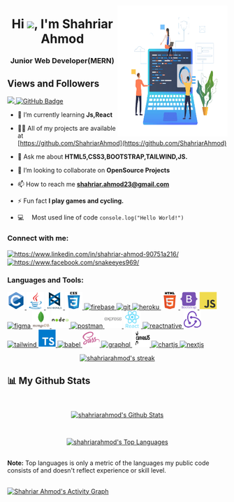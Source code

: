 <a href="#"><img align="right" width="50%" height="300px" src="bg.png"/></a>
<h1 color="red" align="center">Hi <img src="https://raw.githubusercontent.com/MartinHeinz/MartinHeinz/master/wave.gif" width="30px">, I'm Shahriar Ahmod </h1>
<h3 align="center">Junior Web Developer(MERN)</h3>

## Views and Followers

<a href="">
    <img src="https://komarev.com/ghpvc/?username=shahriarahmod">
</a>
<a href="https://github.com/shahriarahmod?tab=followers"><img src="https://img.shields.io/github/followers/shahriarahmod?label=Followers&style=social" alt="GitHub Badge"></a>

- 🌱 I’m currently learning **Js,React**

- 👨‍💻 All of my projects are available at [https://github.com/ShahriarAhmod](https://github.com/ShahriarAhmod)

- 💬 Ask me about **HTML5,CSS3,BOOTSTRAP,TAILWIND,JS.**

- 👯 I’m looking to collaborate on **OpenSource Projects**

- 📫 How to reach me **shahriar.ahmod23@gmail.com**

- ⚡ Fun fact **I play games and cycling.**

-  :computer: &emsp;Most used line of code `console.log("Hello World!")` 

<h3 align="left">Connect with me:</h3>
<p align="left">
<a href="https://linkedin.com/in/shahriar-ahmod-90751a216/" target="blank"><img align="center" src="https://raw.githubusercontent.com/rahuldkjain/github-profile-readme-generator/master/src/images/icons/Social/linked-in-alt.svg" alt="https://www.linkedin.com/in/shahriar-ahmod-90751a216/" height="30" width="40" /></a>
<a href="https://fb.com/snakeeyes969/" target="blank"><img align="center" src="https://raw.githubusercontent.com/rahuldkjain/github-profile-readme-generator/master/src/images/icons/Social/facebook.svg" alt="https://www.facebook.com/snakeeyes969/" height="30" width="40" /></a>
</p>

<h3 align="left">Languages and Tools:</h3>
<p align="left"> <a href="https://www.cprogramming.com/" target="_blank" rel="noreferrer"> <img src="https://raw.githubusercontent.com/devicons/devicon/master/icons/c/c-original.svg" alt="c" width="40" height="40"/> </a> <a href="https://www.java.com" target="_blank" rel="noreferrer"> <img src="https://raw.githubusercontent.com/devicons/devicon/master/icons/java/java-original.svg" alt="java" width="40" height="40"/>  <a href="https://backbonejs.org" target="_blank" rel="noreferrer"> <img src="https://raw.githubusercontent.com/devicons/devicon/master/icons/backbonejs/backbonejs-original-wordmark.svg" alt="backbonejs" width="40" height="40"/> </a> <a href="https://www.w3schools.com/css/" target="_blank" rel="noreferrer"> <img src="https://raw.githubusercontent.com/devicons/devicon/master/icons/css3/css3-original-wordmark.svg" alt="css3" width="40" height="40"/> </a> <a href="https://firebase.google.com/" target="_blank" rel="noreferrer"> <img src="https://www.vectorlogo.zone/logos/firebase/firebase-icon.svg" alt="firebase" width="40" height="40"/> </a> <a href="https://git-scm.com/" target="_blank" rel="noreferrer"> <img src="https://www.vectorlogo.zone/logos/git-scm/git-scm-icon.svg" alt="git" width="40" height="40"/> </a> <a href="https://heroku.com" target="_blank" rel="noreferrer"> <img src="https://www.vectorlogo.zone/logos/heroku/heroku-icon.svg" alt="heroku" width="40" height="40"/> </a> <a href="https://www.w3.org/html/" target="_blank" rel="noreferrer"> <img src="https://raw.githubusercontent.com/devicons/devicon/master/icons/html5/html5-original-wordmark.svg" alt="html5" width="40" height="40"/> <a href="https://getbootstrap.com" target="_blank" rel="noreferrer"> <img src="https://raw.githubusercontent.com/devicons/devicon/master/icons/bootstrap/bootstrap-plain-wordmark.svg" alt="bootstrap" width="40" height="40"/> </a>  <a href="https://developer.mozilla.org/en-US/docs/Web/JavaScript" target="_blank" rel="noreferrer"> <img src="https://raw.githubusercontent.com/devicons/devicon/master/icons/javascript/javascript-original.svg" alt="javascript" width="40" height="40"/> <a href="https://www.figma.com/" target="_blank" rel="noreferrer"> <img src="https://www.vectorlogo.zone/logos/figma/figma-icon.svg" alt="figma" width="40" height="40"/> </a> </a> <a href="https://www.mongodb.com/" target="_blank" rel="noreferrer"> <img src="https://raw.githubusercontent.com/devicons/devicon/master/icons/mongodb/mongodb-original-wordmark.svg" alt="mongodb" width="40" height="40"/> </a> <a href="https://nodejs.org" target="_blank" rel="noreferrer"> <img src="https://raw.githubusercontent.com/devicons/devicon/master/icons/nodejs/nodejs-original-wordmark.svg" alt="nodejs" width="40" height="40"/> </a> <a href="https://postman.com" target="_blank"> <img src="https://www.vectorlogo.zone/logos/getpostman/getpostman-icon.svg" alt="postman" width="45" height="45"/> </a> <a href="https://expressjs.com" target="_blank" rel="noreferrer"> <img src="https://raw.githubusercontent.com/devicons/devicon/master/icons/express/express-original-wordmark.svg" alt="express" width="40" height="40"/> </a> <a href="https://reactjs.org/" target="_blank" rel="noreferrer"> <img src="https://raw.githubusercontent.com/devicons/devicon/master/icons/react/react-original-wordmark.svg" alt="react" width="40" height="40"/> </a> <a href="https://reactnative.dev/" target="_blank" rel="noreferrer"> <img src="https://reactnative.dev/img/header_logo.svg" alt="reactnative" width="40" height="40"/> </a> <a href="https://redux.js.org" target="_blank" rel="noreferrer"> <img src="https://raw.githubusercontent.com/devicons/devicon/master/icons/redux/redux-original.svg" alt="redux" width="40" height="40"/> </a> <a href="https://tailwindcss.com/" target="_blank" rel="noreferrer"> <img src="https://www.vectorlogo.zone/logos/tailwindcss/tailwindcss-icon.svg" alt="tailwind" width="40" height="40"/> </a> <a href="https://www.typescriptlang.org/" target="_blank" rel="noreferrer"> <img src="https://raw.githubusercontent.com/devicons/devicon/master/icons/typescript/typescript-original.svg" alt="typescript" width="40" height="40"/> </a> <a href="https://babeljs.io/" target="_blank" rel="noreferrer"> <img src="https://www.vectorlogo.zone/logos/babeljs/babeljs-icon.svg" alt="babel" width="40" height="40"/> </a> <a href="https://sass-lang.com" target="_blank" rel="noreferrer"> <img src="https://raw.githubusercontent.com/devicons/devicon/master/icons/sass/sass-original.svg" alt="sass" width="40" height="40"/> </a>  <a href="https://graphql.org" target="_blank" rel="noreferrer"> <img src="https://www.vectorlogo.zone/logos/graphql/graphql-icon.svg" alt="graphql" width="40" height="40"/> </a>  <a href="https://canvasjs.com" target="_blank" rel="noreferrer"> <img src="https://raw.githubusercontent.com/Hardik0307/Hardik0307/master/assets/canvasjs-charts.svg" alt="canvasjs" width="40" height="40"/> </a> <a href="https://www.chartjs.org" target="_blank" rel="noreferrer"> <img src="https://www.chartjs.org/media/logo-title.svg" alt="chartjs" width="40" height="40"/> </a> <a href="https://nextjs.org/" target="_blank" rel="noreferrer"> <img src="https://cdn.worldvectorlogo.com/logos/nextjs-2.svg" alt="nextjs" width="40" height="40"/> </a> </p>

<p align="center">
    <a href="">
        <img title="🔥 Get streak stats for your profile at git.io/streak-stats" alt="shahriarahmod's streak" src="https://github-readme-streak-stats.herokuapp.com/?user=shahriarahmod&theme=black-ice&hide_border=true&stroke=0000&background=060A0CD0"/>
    </a>
</p>

## 📊 My Github Stats

  <br/>
  <p align="center">
    <a href="#"><img alt="shahriarahmod's Github Stats" src="https://github-readme-stats.vercel.app/api?username=shahriarahmod&show_icons=true&count_private=true&theme=react&hide_border=true&bg_color=0D1117" /></a></p>
  <br/>
  <p align="center">
  <a href=""><img alt="shahriarahmod's Top Languages" src="https://github-readme-stats.vercel.app/api/top-langs?username=shahriarahmod&show_icons=true&locale=en&layout=compact&theme=react&hide_border=true&bg_color=0D1117" /></a></p>
  <br/>
  <b>Note:</b> Top languages is only a metric of the languages my public code consists of and doesn't reflect experience or skill level.
<br/>

<br/>
 
<a href="https://github.com/ShahriarAhmod/github-readme-activity-graph"><img alt="Shahriar Ahmod's Activity Graph" src="https://activity-graph.herokuapp.com/graph?username=ShahriarAhmod&bg_color=0D1117&color=5BCDEC&line=5BCDEC&point=FFFFFF&hide_border=true" /></a>
